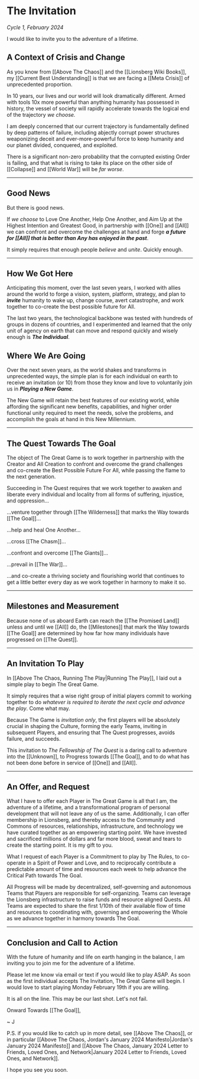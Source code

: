 # The Invitation
*Cycle 1, February 2024*

I would like to invite you to the adventure of a lifetime. 

## A Context of Crisis and Change 

As you know from [[Above The Chaos]] and the [[Lionsberg Wiki Books]], my [[Current Best Understanding]] is that we are facing a [[Meta Crisis]] of unprecedented proportion. 

In 10 years, our lives and our world will look dramatically different. Armed with tools 10x more powerful than anything humanity has possessed in history, the vessel of society will rapidly accelerate towards the logical end of the trajectory *we choose.*

I am deeply concerned that our current trajectory is fundamentally defined by deep patterns of failure, including abjectly corrupt power structures weaponizing deceit and ever-more-powerful force to keep humanity and our planet divided, conquered, and exploited. 

There is a significant non-zero probability that the corrupted existing Order is failing, and that what is rising to take its place on the other side of [[Collapse]] and [[World War]] will be *far worse*. 

_____
## Good News 

But there is good news. 

If *we choose* to Love One Another, Help One Another, and Aim Up at the Highest Intention and Greatest Good, in partnership with [[One]] and [[All]] we can confront and overcome the challenges at hand and forge ***a future for [[All]] that is better than Any has enjoyed in the past***. 

It simply requires that enough people *believe* and *unite*. Quickly enough. 

_____
## How We Got Here 

Anticipating this moment, over the last seven years, I worked with allies around the world to forge a vision, system, platform, strategy, and plan to ***invite*** humanity to wake up, change course, avert catastrophe, and work together to co-create the best possible future for All.

The last two years, the technological backbone was tested with hundreds of groups in dozens of countries, and I experimented and learned that the only unit of agency on earth that can move and respond quickly and wisely enough is ***The Individual***. 

## Where We Are Going 

Over the next seven years, as the world shakes and transforms in unprecedented ways, the simple plan is for each individual on earth to receive an invitation (or 10) from those they know and love to voluntarily join us in ***Playing a New Game***. 

The New Game will retain the best features of our existing world, while affording the significant new benefits, capabilities, and higher order functional unity required to meet the needs, solve the problems, and accomplish the goals at hand in this New Millennium. 

_____

## The Quest Towards The Goal 

The object of The Great Game is to work together in partnership with the Creator and All Creation to confront and overcome the grand challenges and co-create the Best Possible Future For All, while passing the flame to the next generation. 

Succeeding in The Quest requires that we work together to awaken and liberate every individual and locality from all forms of suffering, injustice, and oppression...

...venture together through [[The Wilderness]] that marks the Way towards [[The Goal]]...

...help and heal One Another... 

...cross [[The Chasm]]... 

...confront and overcome [[The Giants]]... 

...prevail in [[The War]]... 

...and co-create a thriving society and flourishing world that continues to get a little better every day as we work together in harmony to make it so. 

____
## Milestones and Measurement 

Because none of us aboard Earth can reach the [[The Promised Land]] unless and until we [[All]] do, the [[Milestones]] that mark the Way towards [[The Goal]] are determined by how far how many individuals have progressed on [[The Quest]]. 

_____
## An Invitation To Play 

In [[Above The Chaos, Running The Play|Running The Play]], I laid out a simple play to begin The Great Game. 

It simply requires that a wise right group of initial players commit to working together to do *whatever is required to iterate the next cycle and advance the play*. Come what may. 

Because The Game is *invitation only*, the first players will be absolutely crucial in shaping the Culture, forming the early Teams, inviting in subsequent Players, and ensuring that The Quest progresses, avoids failure, and succeeds. 

This invitation to *The Fellowship of The Quest* is a daring call to adventure into the [[Unknown]], to Progress towards [[The Goal]], and to do what has not been done before in service of [[One]] and [[All]]. 

___
## An Offer, and Request 

What I have to offer each Player in The Great Game is all that I am, the adventure of a lifetime, and a transformational program of personal development that will not leave any of us the same. Additionally, I can offer membership in Lionsberg, and thereby access to the Community and Commons of resources, relationships, infrastructure, and technology we have curated together as an empowering starting point. We have invested and sacrificed millions of dollars and far more blood, sweat and tears to create the starting point. It is my gift to you. 

What I request of each Player is a Commitment to play by The Rules, to co-operate in a Spirit of Power and Love, and to reciprocally contribute a predictable amount of time and resources each week to help advance the Critical Path towards The Goal. 

All Progress will be made by decentralized, self-governing and autonomous Teams that Players are responsible for self-organizing. Teams can leverage the Lionsberg infrastructure to raise funds and resource aligned Quests. All Teams are expected to share the first 1/10th of their available flow of time and resources to coordinating with, governing and empowering the Whole as we advance together in harmony towards The Goal. 

____
## Conclusion and Call to Action

With the future of humanity and life on earth hanging in the balance, I am inviting you to join me for the adventure of a lifetime. 

Please let me know via email or text if you would like to play ASAP. As soon as the first individual accepts The Invitation, The Great Game will begin. I would love to start playing Monday February 19th if you are willing. 

It is all on the line. This may be our last shot. Let's not fail. 

Onward Towards [[The Goal]], 

~ J 

P.S. if you would like to catch up in more detail, see [[Above The Chaos]], or in particular [[Above The Chaos, Jordan's January 2024 Manifesto|Jordan's January 2024 Manifesto]] and [[Above The Chaos, January 2024 Letter to Friends, Loved Ones, and Network|January 2024 Letter to Friends, Loved Ones, and Network]]. 

I hope you see you soon. 
